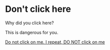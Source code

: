 # Don't click here

Why did you click here?

This is dangerous for you.

[Do not click on me. I repeat, DO NOT click on me](https://28rocks.github.io/Dont-click-here/)
